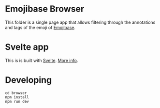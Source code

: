 # Emojibase Browser

This folder is a single page app that allows filtering through the annotations and tags of the emoji of [Emojibase](https://github.com/milesj/emojibase).

# Svelte app

This is is built with  [Svelte](https://svelte.dev). [More info](https://github.com/sveltejs/template/blob/master/README.md).

# Developing

```
cd browser
npm install
npm run dev
```

